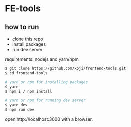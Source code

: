 # FE-tools

## how to run

- clone this repo
- install packages
- run dev server

requirements: nodejs and yarn/npm  

```zsh
$ git clone https://github.com/koji/frontend-tools.git
$ cd frontend-tools

# yarn or npm for installing packages
$ yarn
$ npm i / npm install

# yarn or npm for running dev server
$ yarn dev
$ npm run dev
```

open http://localhost:3000 with a browser.  
